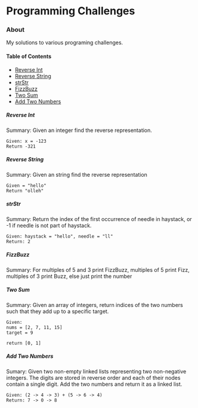 # Programming Challenges

### About 
My solutions to various programing challenges.  

#### Table of Contents
* [Reverse Int](#reverse-int)
* [Reverse String](#reverse-string)
* [strStr](#strstr)
* [FizzBuzz](#fizzbuzz)
* [Two Sum](#two-sum)
* [Add Two Numbers](#add-two-numbers)

##### Reverse Int
Summary: Given an integer find the reverse representation.
```
Given: x = -123 
Return -321
```


##### Reverse String
Summary: Given an string find the reverse representation 

```
Given = "hello" 
Return "olleh"
``` 

##### strStr
Summary: Return the index of the first occurrence of needle in haystack, or -1 if needle is not part of haystack.

```
Given: haystack = "hello", needle = "ll" 
Return: 2
```

##### FizzBuzz
Summary: For multiples of 5 and 3 print FizzBuzz, multiples of 5 print Fizz, multiples of 3 print Buzz, else just print the number

##### Two Sum
Summary: Given an array of integers, return indices of the two numbers such that they add up to a specific target.
```
Given:
nums = [2, 7, 11, 15] 
target = 9

return [0, 1]
```

##### Add Two Numbers
 Sumary: Given two non-empty linked lists representing two non-negative integers. The digits are stored in reverse order and each of their nodes contain a single digit. Add the two numbers and return it as a linked list.
 ```
 Given: (2 -> 4 -> 3) + (5 -> 6 -> 4)
 Return: 7 -> 0 -> 8
 ```

